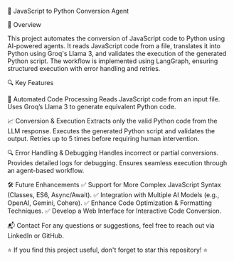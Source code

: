 📜 JavaScript to Python Conversion Agent

📌 Overview

This project automates the conversion of JavaScript code to Python using AI-powered agents. It reads JavaScript code from a file, translates it into Python using Groq's Llama 3, and validates the execution of the generated Python script. The workflow is implemented using LangGraph, ensuring structured execution with error handling and retries.

🔍 Key Features

🚀 Automated Code Processing
Reads JavaScript code from an input file.
Uses Groq’s Llama 3 to generate equivalent Python code.

📈 Conversion & Execution
Extracts only the valid Python code from the LLM response.
Executes the generated Python script and validates the output.
Retries up to 5 times before requiring human intervention.

🔍 Error Handling & Debugging
Handles incorrect or partial conversions.
Provides detailed logs for debugging.
Ensures seamless execution through an agent-based workflow.

🛠 Future Enhancements
✅ Support for More Complex JavaScript Syntax (Classes, ES6, Async/Await).
✅ Integration with Multiple AI Models (e.g., OpenAI, Gemini, Cohere).
✅ Enhance Code Optimization & Formatting Techniques.
✅ Develop a Web Interface for Interactive Code Conversion.


📬 Contact
For any questions or suggestions, feel free to reach out via LinkedIn or GitHub.

⭐ If you find this project useful, don't forget to star this repository! ⭐
